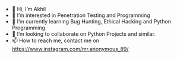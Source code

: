 - 👋 Hi, I’m Akhil
- 👀 I’m interested in Penetration Testing and Programming  
- 🌱 I’m currently learning Bug Hunting, Ethical Hacking and Python Programming 
- 💞️ I’m looking to collaborate on Python Projects and similar.
- 📫 How to reach me, contact me on https://www.instagram.com/mr.anonymous_89/

<!---
Akhil1189/Akhil1189 is a ✨ special ✨ repository because its `README.md` (this file) appears on your GitHub profile.
You can click the Preview link to take a look at your changes.
--->

